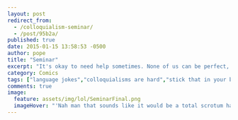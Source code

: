 ```yaml
---
layout: post
redirect_from: 
  - /colloquialism-seminar/
  - /post/95b2a/
published: true
date: 2015-01-15 13:58:53 -0500
author: pope
title: "Seminar"
excerpt: "It's okay to need help sometimes. None of us can be perfect, especially in keeping up with today's fast-paced colloquialism game. "
category: Comics
tags: ["language jokes","colloquialisms are hard","stick that in your butt and squeeze it","parties","friendship","word vomit","everything's okay if you're drunk!","grammar jokes"]
comments: true 
image:
  feature: assets/img/lol/SeminarFinal.png
  imageHover: "'Nah man that sounds like it would be a total scrotum hat fashion show, if you know what I mean.' 'No, I truly do not.'"
---
```



